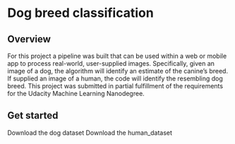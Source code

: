 # Dog breed classification

## Overview

For this project a pipeline was built that can be used within a web or mobile app to process real-world, user-supplied images. Specifically, given an image of a dog, the algorithm will identify an estimate of the canine’s breed. If supplied an image of a human, the code will identify the resembling dog breed. This project was submitted in partial fulfillment of the requirements for the Udacity Machine Learning Nanodegree. 

## Get started

Download the dog dataset
Download the human_dataset
